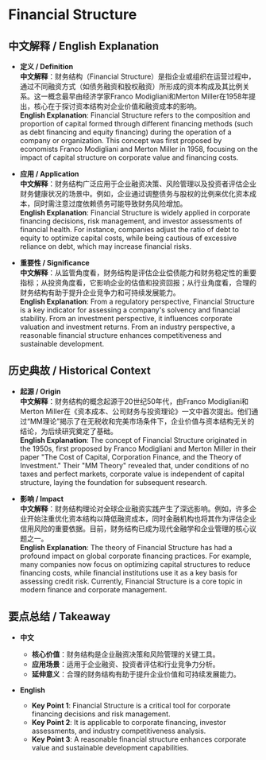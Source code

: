 # Financial Structure

## 中文解释 / English Explanation

* **定义 / Definition**  
  **中文解释**：财务结构（Financial Structure）是指企业或组织在运营过程中，通过不同融资方式（如债务融资和股权融资）所形成的资本构成及其比例关系。这一概念最早由经济学家Franco Modigliani和Merton Miller在1958年提出，核心在于探讨资本结构对企业价值和融资成本的影响。  
  **English Explanation**: Financial Structure refers to the composition and proportion of capital formed through different financing methods (such as debt financing and equity financing) during the operation of a company or organization. This concept was first proposed by economists Franco Modigliani and Merton Miller in 1958, focusing on the impact of capital structure on corporate value and financing costs.

* **应用 / Application**  
  **中文解释**：财务结构广泛应用于企业融资决策、风险管理以及投资者评估企业财务健康状况的场景中。例如，企业通过调整债务与股权的比例来优化资本成本，同时需注意过度依赖债务可能导致财务风险增加。  
  **English Explanation**: Financial Structure is widely applied in corporate financing decisions, risk management, and investor assessments of financial health. For instance, companies adjust the ratio of debt to equity to optimize capital costs, while being cautious of excessive reliance on debt, which may increase financial risks.

* **重要性 / Significance**  
  **中文解释**：从监管角度看，财务结构是评估企业偿债能力和财务稳定性的重要指标；从投资角度看，它影响企业的估值和投资回报；从行业角度看，合理的财务结构有助于提升企业竞争力和可持续发展能力。  
  **English Explanation**: From a regulatory perspective, Financial Structure is a key indicator for assessing a company's solvency and financial stability. From an investment perspective, it influences corporate valuation and investment returns. From an industry perspective, a reasonable financial structure enhances competitiveness and sustainable development.

## 历史典故 / Historical Context

* **起源 / Origin**  
  **中文解释**：财务结构的概念起源于20世纪50年代，由Franco Modigliani和Merton Miller在《资本成本、公司财务与投资理论》一文中首次提出。他们通过“MM理论”揭示了在无税收和完美市场条件下，企业价值与资本结构无关的结论，为后续研究奠定了基础。  
  **English Explanation**: The concept of Financial Structure originated in the 1950s, first proposed by Franco Modigliani and Merton Miller in their paper "The Cost of Capital, Corporation Finance, and the Theory of Investment." Their "MM Theory" revealed that, under conditions of no taxes and perfect markets, corporate value is independent of capital structure, laying the foundation for subsequent research.

* **影响 / Impact**  
  **中文解释**：财务结构理论对全球企业融资实践产生了深远影响。例如，许多企业开始注重优化资本结构以降低融资成本，同时金融机构也将其作为评估企业信用风险的重要依据。目前，财务结构已成为现代金融学和企业管理的核心议题之一。  
  **English Explanation**: The theory of Financial Structure has had a profound impact on global corporate financing practices. For example, many companies now focus on optimizing capital structures to reduce financing costs, while financial institutions use it as a key basis for assessing credit risk. Currently, Financial Structure is a core topic in modern finance and corporate management.

## 要点总结 / Takeaway

* **中文**  
  - **核心价值**：财务结构是企业融资决策和风险管理的关键工具。  
  - **应用场景**：适用于企业融资、投资者评估和行业竞争力分析。  
  - **延伸意义**：合理的财务结构有助于提升企业价值和可持续发展能力。

* **English**  
  - **Key Point 1**: Financial Structure is a critical tool for corporate financing decisions and risk management.  
  - **Key Point 2**: It is applicable to corporate financing, investor assessments, and industry competitiveness analysis.  
  - **Key Point 3**: A reasonable financial structure enhances corporate value and sustainable development capabilities.